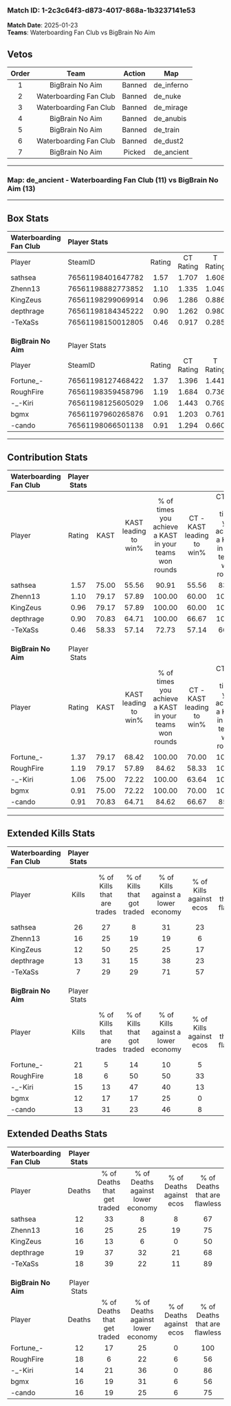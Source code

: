 ### Match ID: 1-2c3c64f3-d873-4017-868a-1b3237141e53  
**Match Date**: 2025-01-23  
**Teams**: Waterboarding Fan Club vs BigBrain No Aim  

## Vetos  

| Order | Team | Action | Map |
| :---: | :--: | :----: | --- |
| 1 | BigBrain No Aim | Banned | de_inferno |
| 2 | Waterboarding Fan Club | Banned | de_nuke |
| 3 | Waterboarding Fan Club | Banned | de_mirage |
| 4 | BigBrain No Aim | Banned | de_anubis |
| 5 | BigBrain No Aim | Banned | de_train |
| 6 | Waterboarding Fan Club | Banned | de_dust2 |
| 7 | BigBrain No Aim | Picked | de_ancient |

---  

### **Map**: de_ancient - Waterboarding Fan Club (11) vs BigBrain No Aim (13)  
---  

## Box Stats  

| **Waterboarding Fan Club** | Player Stats      |        |           |          |       |      |       |         |        |      |     |
| :- | :- | :-: | :-: | :-: | :-: | :-: | :-: | :-: | :-: | :-: | :-: |
| Player                     | SteamID           | Rating | CT Rating | T Rating | KAST  | ADR  | Kills | Assists | Deaths | K/D  | HS% |
| sathsea                    | 76561198401647782 |  1.57  |   1.707   |  1.608   | 75.00 | 86.5 |  26   |    3    |   12   | 2.17 | 23  |
| Zhenn13                    | 76561198882773852 |  1.10  |   1.335   |  1.049   | 79.17 | 66.5 |  16   |    7    |   16   | 1.00 | 50  |
| KingZeus                   | 76561198299069914 |  0.96  |   1.286   |  0.886   | 79.17 | 69.8 |  12   |    6    |   16   | 0.75 | 58  |
| depthrage                  | 76561198184345222 |  0.90  |   1.262   |  0.980   | 70.83 | 77.6 |  13   |    7    |   19   | 0.68 | 61  |
| -TeXaSs                    | 76561198150012805 |  0.46  |   0.917   |  0.285   | 58.33 | 33.8 |   7   |    3    |   18   | 0.39 | 14  |
|                            |                   |        |           |          |       |      |       |         |        |      |     |
|                            |                   |        |           |          |       |      |       |         |        |      |     |
|                            |                   |        |           |          |       |      |       |         |        |      |     |
| **BigBrain No Aim**        | Player Stats      |        |           |          |       |      |       |         |        |      |     |
| Player                     | SteamID           | Rating | CT Rating | T Rating | KAST  | ADR  | Kills | Assists | Deaths | K/D  | HS% |
| Fortune_-                  | 76561198127468422 |  1.37  |   1.396   |  1.441   | 79.17 | 74.4 |  21   |    1    |   12   | 1.75 | 42  |
| RoughFire                  | 76561198359458796 |  1.19  |   1.684   |  0.736   | 79.17 | 88.3 |  18   |    4    |   18   | 1.00 | 66  |
| -_-Kiri                    | 76561198125605029 |  1.06  |   1.443   |  0.769   | 75.00 | 63.4 |  15   |    5    |   14   | 1.07 | 26  |
| bgmx                       | 76561197960265876 |  0.91  |   1.203   |  0.761   | 75.00 | 60.7 |  12   |    8    |   16   | 0.75 | 66  |
| -cando                     | 76561198066501138 |  0.91  |   1.294   |  0.660   | 70.83 | 63.3 |  13   |    5    |   16   | 0.81 | 46  |
---  

## Contribution Stats  

| **Waterboarding Fan Club** | Player Stats |       |                      |                                                        |                           |                                                             |                          |                                                            |
| :- | :-: | :-: | :-: | :-: | :-: | :-: | :-: | :-: |
| Player                     |    Rating    | KAST  | KAST leading to win% | % of times you achieve a KAST in your teams won rounds | CT - KAST leading to win% | CT - % of times you achieve a KAST in your teams won rounds | T - KAST leading to win% | T - % of times you achieve a KAST in your teams won rounds |
| sathsea                    |     1.57     | 75.00 |        55.56         |                         90.91                          |           55.56           |                            83.33                            |          55.56           |                           100.00                           |
| Zhenn13                    |     1.10     | 79.17 |        57.89         |                         100.00                         |           60.00           |                           100.00                            |          55.56           |                           100.00                           |
| KingZeus                   |     0.96     | 79.17 |        57.89         |                         100.00                         |           60.00           |                           100.00                            |          55.56           |                           100.00                           |
| depthrage                  |     0.90     | 70.83 |        64.71         |                         100.00                         |           66.67           |                           100.00                            |          62.50           |                           100.00                           |
| -TeXaSs                    |     0.46     | 58.33 |        57.14         |                         72.73                          |           57.14           |                            66.67                            |          57.14           |                           80.00                            |
|                            |              |       |                      |                                                        |                           |                                                             |                          |                                                            |
|                            |              |       |                      |                                                        |                           |                                                             |                          |                                                            |
|                            |              |       |                      |                                                        |                           |                                                             |                          |                                                            |
| **BigBrain No Aim**        | Player Stats |       |                      |                                                        |                           |                                                             |                          |                                                            |
| Player                     |    Rating    | KAST  | KAST leading to win% | % of times you achieve a KAST in your teams won rounds | CT - KAST leading to win% | CT - % of times you achieve a KAST in your teams won rounds | T - KAST leading to win% | T - % of times you achieve a KAST in your teams won rounds |
| Fortune_-                  |     1.37     | 79.17 |        68.42         |                         100.00                         |           70.00           |                           100.00                            |          66.67           |                           100.00                           |
| RoughFire                  |     1.19     | 79.17 |        57.89         |                         84.62                          |           58.33           |                           100.00                            |          57.14           |                           66.67                            |
| -_-Kiri                    |     1.06     | 75.00 |        72.22         |                         100.00                         |           63.64           |                           100.00                            |          85.71           |                           100.00                           |
| bgmx                       |     0.91     | 75.00 |        72.22         |                         100.00                         |           70.00           |                           100.00                            |          75.00           |                           100.00                           |
| -cando                     |     0.91     | 70.83 |        64.71         |                         84.62                          |           66.67           |                            85.71                            |          62.50           |                           83.33                            |
---  

## Extended Kills Stats  

| **Waterboarding Fan Club** | Player Stats |                            |                            |                                    |                         |                              |                                 |                                       |                    |           |
| :- | :-: | :-: | :-: | :-: | :-: | :-: | :-: | :-: | :-: | :-: |
| Player                     |    Kills     | % of Kills that are trades | % of Kills that got traded | % of Kills against a lower economy | % of Kills against ecos | % of Kills that are flawless | % of Kills that are close duels | % of Kills that are assisted by flash | Pistol Round Kills | AWP Kills |
| sathsea                    |      26      |             27             |             8              |                 31                 |           23            |              77              |                0                |                   4                   |         0          |    13     |
| Zhenn13                    |      16      |             25             |             19             |                 19                 |            6            |              56              |               13                |                   6                   |         1          |     0     |
| KingZeus                   |      12      |             50             |             25             |                 25                 |           17            |              67              |                0                |                  17                   |         0          |     0     |
| depthrage                  |      13      |             31             |             15             |                 38                 |           23            |              77              |                0                |                   0                   |         0          |     0     |
| -TeXaSs                    |      7       |             29             |             29             |                 71                 |           57            |             100              |                0                |                  14                   |         0          |     0     |
|                            |              |                            |                            |                                    |                         |                              |                                 |                                       |                    |           |
|                            |              |                            |                            |                                    |                         |                              |                                 |                                       |                    |           |
|                            |              |                            |                            |                                    |                         |                              |                                 |                                       |                    |           |
| **BigBrain No Aim**        | Player Stats |                            |                            |                                    |                         |                              |                                 |                                       |                    |           |
| Player                     |    Kills     | % of Kills that are trades | % of Kills that got traded | % of Kills against a lower economy | % of Kills against ecos | % of Kills that are flawless | % of Kills that are close duels | % of Kills that are assisted by flash | Pistol Round Kills | AWP Kills |
| Fortune_-                  |      21      |             5              |             14             |                 10                 |            5            |              76              |               10                |                   5                   |         4          |     9     |
| RoughFire                  |      18      |             6              |             50             |                 50                 |           33            |              50              |                0                |                   0                   |         3          |     0     |
| -_-Kiri                    |      15      |             13             |             47             |                 40                 |           13            |              67              |                7                |                   7                   |         0          |     0     |
| bgmx                       |      12      |             17             |             17             |                 25                 |            0            |              83              |                8                |                   0                   |         3          |     0     |
| -cando                     |      13      |             31             |             23             |                 46                 |            8            |              69              |                8                |                  15                   |         0          |     0     |
## Extended Deaths Stats  

| **Waterboarding Fan Club** | Player Stats |                             |                                   |                          |                               |                            |                           |               |
| :- | :-: | :-: | :-: | :-: | :-: | :-: | :-: | :-: |
| Player                     |    Deaths    | % of Deaths that get traded | % of Deaths against lower economy | % of Deaths against ecos | % of Deaths that are flawless | % of Deaths that are close | % of Deaths while blinded | Deaths to AWP |
| sathsea                    |      12      |             33              |                 8                 |            8             |              67               |             0              |             0             |       0       |
| Zhenn13                    |      16      |             25              |                25                 |            19            |              75               |             13             |             6             |       0       |
| KingZeus                   |      16      |             13              |                 6                 |            0             |              50               |             0              |             6             |       4       |
| depthrage                  |      19      |             37              |                32                 |            21            |              68               |             16             |             5             |       3       |
| -TeXaSs                    |      18      |             39              |                22                 |            11            |              89               |             0              |             6             |       2       |
|                            |              |                             |                                   |                          |                               |                            |                           |               |
|                            |              |                             |                                   |                          |                               |                            |                           |               |
|                            |              |                             |                                   |                          |                               |                            |                           |               |
| **BigBrain No Aim**        | Player Stats |                             |                                   |                          |                               |                            |                           |               |
| Player                     |    Deaths    | % of Deaths that get traded | % of Deaths against lower economy | % of Deaths against ecos | % of Deaths that are flawless | % of Deaths that are close | % of Deaths while blinded | Deaths to AWP |
| Fortune_-                  |      12      |             17              |                25                 |            0             |              100              |             0              |             0             |       1       |
| RoughFire                  |      18      |              6              |                22                 |            6             |              56               |             6              |            17             |       2       |
| -_-Kiri                    |      14      |             21              |                36                 |            0             |              86               |             7              |             7             |       4       |
| bgmx                       |      16      |             19              |                31                 |            6             |              56               |             0              |             6             |       3       |
| -cando                     |      16      |             19              |                25                 |            6             |              75               |             0              |             0             |       3       |
